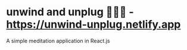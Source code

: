 # unwind and unplug 🧘‍♂️🌟 - https://unwind-unplug.netlify.app

A simple meditation application in React.js
